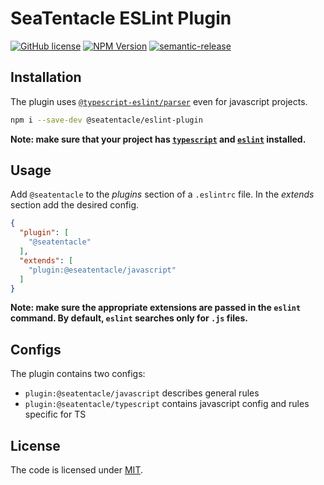 # SeaTentacle ESLint Plugin

[![GitHub license](https://img.shields.io/github/license/seatentacle/eslint-plugin?style=flat-square)](https://github.com/seatentacle/eslint-plugin/blob/master/LICENSE)
[![NPM Version](https://img.shields.io/npm/v/@seatentacle/eslint-plugin?style=flat-square)](https://www.npmjs.com/package/@seatentacle/eslint-plugin)
[![semantic-release](https://img.shields.io/badge/%20%20%F0%9F%93%A6%F0%9F%9A%80-semantic--release-e10079.svg?style=flat-square)](https://github.com/semantic-release/semantic-release)

## Installation

The plugin uses [`@typescript-eslint/parser`](https://github.com/typescript-eslint/typescript-eslint/blob/master/packages/parser) even for javascript projects.

```sh
npm i --save-dev @seatentacle/eslint-plugin
```

**Note: make sure that your project has [`typescript`](https://www.npmjs.com/package/typescript) and [`eslint`](https://www.npmjs.com/package/eslint) installed.**

## Usage

Add `@seatentacle` to the _plugins_ section of a `.eslintrc` file. In the _extends_ section add the desired config.

```json
{
  "plugin": [
    "@seatentacle"
  ],
  "extends": [
    "plugin:@eseatentacle/javascript"
  ]
}
```

**Note: make sure the appropriate extensions are passed in the `eslint` command. By default, `eslint` searches only for `.js` files.**

## Configs

The plugin contains two configs:

* `plugin:@seatentacle/javascript` describes general rules
* `plugin:@seatentacle/typescript` contains javascript config and rules specific for TS

## License

The code is licensed under [MIT](https://github.com/seatentacle/eslint-plugin/blob/master/LICENSE).
